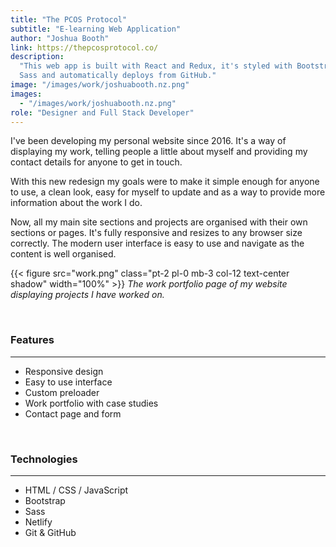 ```yaml
---
title: "The PCOS Protocol"
subtitle: "E-learning Web Application"
author: "Joshua Booth"
link: https://thepcosprotocol.co/
description:
  "This web app is built with React and Redux, it's styled with Bootstrap and
  Sass and automatically deploys from GitHub."
image: "/images/work/joshuabooth.nz.png"
images:
  - "/images/work/joshuabooth.nz.png"
role: "Designer and Full Stack Developer"
---
```


I've been developing my personal website since 2016. It's a way of displaying my
work, telling people a little about myself and providing my contact details for
anyone to get in touch.

With this new redesign my goals were to make it simple enough for anyone to use,
a clean look, easy for myself to update and as a way to provide more information
about the work I do.

Now, all my main site sections and projects are organised with their own
sections or pages. It's fully responsive and resizes to any browser size
correctly. The modern user interface is easy to use and navigate as the content
is well organised.

{{< figure src="work.png" class="pt-2 pl-0 mb-3 col-12 text-center shadow" width="100%" >}}
_The work portfolio page of my website displaying projects I have worked on._

<br>

### Features

---

- Responsive design
- Easy to use interface
- Custom preloader
- Work portfolio with case studies
- Contact page and form

<br>

### Technologies

---

- HTML / CSS / JavaScript
- Bootstrap
- Sass
- Netlify
- Git & GitHub
